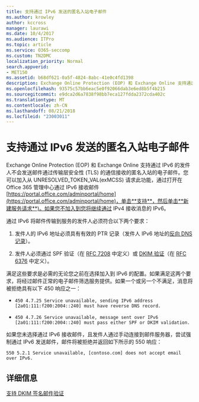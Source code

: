 ```yaml
---
title: 支持通过 IPv6 发送的匿名入站电子邮件
ms.author: krowley
author: kccross
manager: laurawi
ms.date: 10/4/2017
ms.audience: ITPro
ms.topic: article
ms.service: O365-seccomp
ms.custom: TN2DMC
localization_priority: Normal
search.appverid:
- MET150
ms.assetid: b68df621-0a5f-4824-8abc-41e0c4fd1398
description: Exchange Online Protection (EOP) 和 Exchange Online 支持通过 IPv6 的发件人不会发送邮件通过传输层安全性 (TLS) 的通信接收的匿名入站的电子邮件。您可以加入从 UNRESOLVED_TOKEN_VAL(exMCSS) 请求此功能，通过打开在 Office 365 管理中心通过 IPv6 接收邮件https://portal.office.com/adminportal/home，单击支持，然后单击新建服务请求)。如果您不加入到您将继续通过 IPv4 接收消息的 IPv6。
ms.openlocfilehash: 93575c57bb6eac5e0f92066dab3e6ed8b5f4b215
ms.sourcegitcommit: e9dca2d6a7838f98bb7eca127fdda2372cda402c
ms.translationtype: MT
ms.contentlocale: zh-CN
ms.lasthandoff: 08/21/2018
ms.locfileid: "23003011"
---
```

# <a name="support-for-anonymous-inbound-email-messages-over-ipv6"></a>支持通过 IPv6 发送的匿名入站电子邮件

Exchange Online Protection (EOP) 和 Exchange Online 支持通过 IPv6 的发件人不会发送邮件通过传输层安全性 (TLS) 的通信接收的匿名入站的电子邮件。您可以加入从 UNRESOLVED_TOKEN_VAL(exMCSS) 请求此功能，通过打开在 Office 365 管理中心通过 IPv6 接收邮件[https://portal.office.com/adminportal/home](https://portal.office.com/adminportal/home)，单击**支持**，然后单击**新建服务请求**)。如果您不加入到您将继续通过 IPv4 接收消息的 IPv6。
  
通过 IPv6 将邮件传输到服务的发件人必须符合以下两个要求：
  
1. 发件人的 IPv6 地址必须具有有效的 PTR 记录（发件人 IPv6 地址的[反向 DNS 记录](https://en.wikipedia.org/wiki/Reverse_DNS_lookup)）。 
    
2. 发件人必须通过 SPF 验证（在 [RFC 7208](https://tools.ietf.org/html/rfc7208) 中定义）或 [DKIM 验证](http://dkim.org/)（在 [RFC 6376](https://www.rfc-editor.org/rfc/rfc6376.txt) 中定义）。
    
满足这些要求是必需的无论您之前在选择加入到 IPv6 的配置。如果满足这两个要求，将经过邮件正常的电子邮件筛选服务提供。如果一个或另一个不满足，消息将被拒绝具有以下 450 响应之一：
  
-  `450 4.7.25 Service unavailable, sending IPv6 address [2a01:111:f200:2004::240] must have reverse DNS record.`
    
-  `450 4.7.26 Service unavailable, message sent over IPv6 [2a01:111:f200:2004::240] must pass either SPF or DKIM validation.`
    
如果您未选择通过 IPv6 接收邮件，且发件人通过手动连接到邮件服务器，尝试强制通过 IPv6 发送邮件，邮件将被拒绝并返回如下所示的 550 响应：
  
 `550 5.2.1 Service unavailable, [contoso.com] does not accept email over IPv6.`
  
## <a name="for-more-information"></a>详细信息

[支持 DKIM 签名邮件验证](support-for-validation-of-dkim-signed-messages.md)
  


